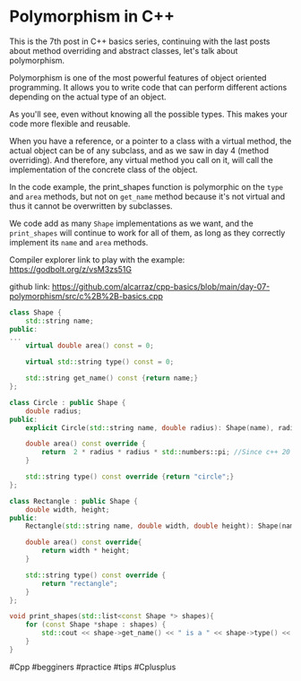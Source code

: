 # Polymorphism in C++

This is the 7th post in C++ basics series, continuing with the last posts about method overriding and abstract classes, let's talk about polymorphism.


Polymorphism is one of the most powerful features of object oriented programming. It allows you to write code that can perform different actions depending on the actual type of an object. 

As you'll see, even without knowing all the possible types. This makes your code more flexible and reusable.


When you have a reference, or a pointer to a class with a virtual method, the actual object can be of any subclass, and as we saw in day 4 (method overriding). And therefore, any virtual method you call on it, will call the implementation of the concrete class of the object.

In the code example, the print_shapes function is polymorphic on the `type` and `area` methods, but not on `get_name` method because it's not virtual and thus it cannot be overwritten by subclasses.

We code add as many `Shape` implementations as we want, and the `print_shapes` will continue to work for all of them, as long as they correctly implement its `name` and `area` methods.

Compiler explorer link to play with the example: https://godbolt.org/z/vsM3zs51G

github link: https://github.com/alcarraz/cpp-basics/blob/main/day-07-polymorphism/src/c%2B%2B-basics.cpp


```c++
class Shape {
    std::string name;
public:
...
    virtual double area() const = 0;

    virtual std::string type() const = 0;

    std::string get_name() const {return name;}
};

class Circle : public Shape {
    double radius;
public:
    explicit Circle(std::string name, double radius): Shape(name), radius(radius) {}

    double area() const override {
        return  2 * radius * radius * std::numbers::pi; //Since c++ 20
    }

    std::string type() const override {return "circle";}
};

class Rectangle : public Shape {
    double width, height;
public:
    Rectangle(std::string name, double width, double height): Shape(name), width(width), height(height) {}

    double area() const override{
        return width * height;
    }

    std::string type() const override {
        return "rectangle";
    }
};

void print_shapes(std::list<const Shape *> shapes){
    for (const Shape *shape : shapes) {
        std::cout << shape->get_name() << " is a " << shape->type() << " and its area is " << shape->area() << std::endl;
    }
}

```

 #Cpp #begginers #practice #tips #Cplusplus